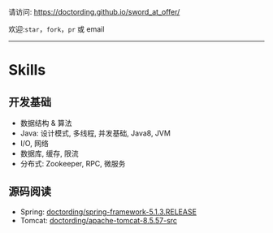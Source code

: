 请访问: https://doctording.github.io/sword_at_offer/

欢迎:`star`，`fork`，`pr` 或 email

---

# Skills

## 开发基础

* 数据结构 & 算法
* Java: 设计模式, 多线程, 并发基础, Java8, JVM
* I/O, 网络
* 数据库, 缓存, 限流
* 分布式: Zookeeper, RPC, 微服务

## 源码阅读

* Spring: <a href='https://github.com/doctording/spring-framework-5.1.3.RELEASE'>doctording/spring-framework-5.1.3.RELEASE</a>
* Tomcat: <a href='https://github.com/doctording/apache-tomcat-8.5.57-src'>doctording/apache-tomcat-8.5.57-src</a>
